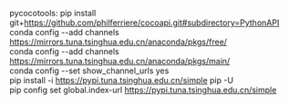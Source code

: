 pycocotools: pip install git+https://github.com/philferriere/cocoapi.git#subdirectory=PythonAPI<br>
conda config --add channels https://mirrors.tuna.tsinghua.edu.cn/anaconda/pkgs/free/<br>
conda config --add channels https://mirrors.tuna.tsinghua.edu.cn/anaconda/pkgs/main/<br>
conda config --set show_channel_urls yes<br>
pip install -i https://pypi.tuna.tsinghua.edu.cn/simple pip -U<br>
pip config set global.index-url https://pypi.tuna.tsinghua.edu.cn/simple<br>
